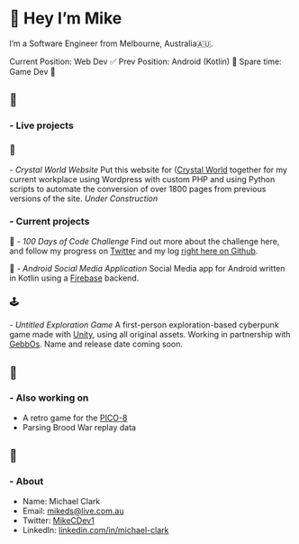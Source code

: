 # 👋  Hey I’m Mike
I’m a Software Engineer from Melbourne, Australia🇦🇺.

Current Position: Web Dev ✅ 
Prev Position: Android (Kotlin) 📱 
Spare time: Game Dev 🤖

## 🏁
### - Live projects
### 🔮
*- Crystal World Website*
Put this website for ([Crystal World](http://crystalworld.com.au/) together for my current workplace using Wordpress with custom PHP and using Python scripts to automate the conversion of over 1800 pages from previous versions of the site.  *Under Construction*

### - Current projects
🎲
*- 100 Days of Code Challenge*
Find out more about the challenge here, and follow my progress on [Twitter](https://twitter.com/MikeCDev1) and my log [right here on Github](https://github.com/mik3ds/100-days-of-code/blob/master/log.md).

📱
*- Android Social Media Application*
Social Media app for Android written in Kotlin using a [Firebase](https://firebase.google.com/) backend.

### 🕹
*- Untitled Exploration Game*
A first-person exploration-based cyberpunk game made with [Unity](https://unity.com/), using all original assets. Working in partnership with [GebbOs](https://twitter.com/GebbOs). Name and release date coming soon.

## 👷
### - Also working on
* A retro game for the [PICO-8](https://www.lexaloffle.com/pico-8.php)
* Parsing Brood War replay data

## 🧔
### - About
* Name: Michael Clark
* Email:  [mikeds@live.com.au](mikeds@live.com.au)
* Twitter:  [MikeCDev1](https://twitter.com/MikeCDev1)
* LinkedIn:  [linkedin.com/in/michael-clark](https://www.linkedin.com/in/michael-clark-12258b173/)
